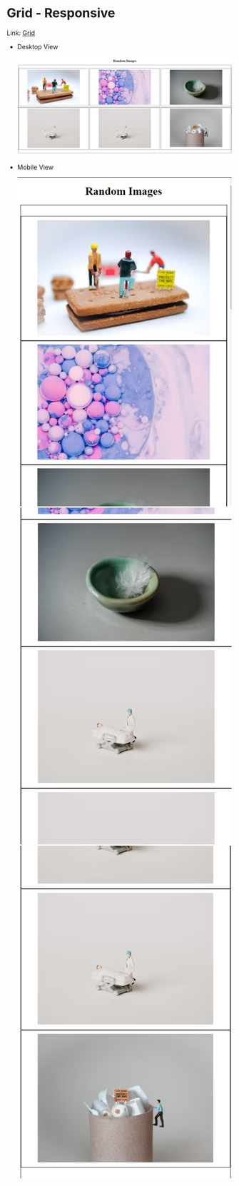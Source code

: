 # Grid - Responsive

Link: [Grid](https://responsivee-grid.vercel.app/)

- Desktop View

  ![](/Assignment%203/Question%206/Assets/grid-responsive.png)

- Mobile View

  ![](/Assignment%203/Question%206/Assets/grid-responsive-mobile-1.png)
  ![](/Assignment%203/Question%206/Assets/grid-responsive-mobile-2.png)
  ![](/Assignment%203/Question%206/Assets/grid-responsive-mobile-3.png)
